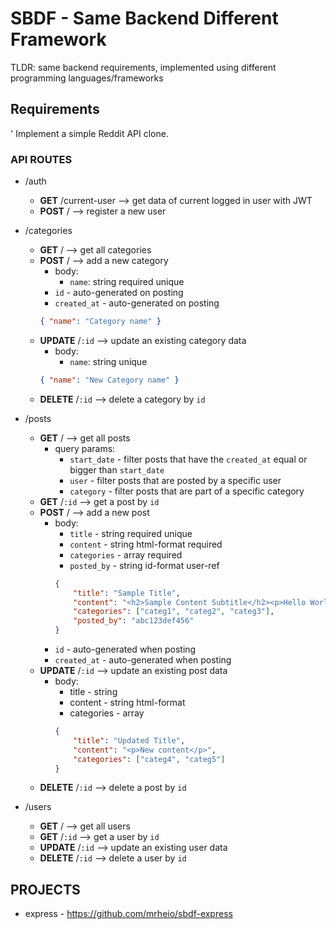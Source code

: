 # SBDF - Same Backend Different Framework

TLDR: same backend requirements, implemented using different programming languages/frameworks

## Requirements

'
Implement a simple Reddit API clone.

### API ROUTES

-   /auth
    -   **GET** /current-user --> get data of current logged in user with JWT
    -   **POST** / --> register a new user
-   /categories

    -   **GET** / --> get all categories
    -   **POST** / --> add a new category
        -   body:
            -   `name`: string required unique
        -   `id` - auto-generated on posting
        -   `created_at` - auto-generated on posting
        ```json
        { "name": "Category name" }
        ```
    -   **UPDATE** /`:id` --> update an existing category data
        -   body:
            -   `name`: string unique
        ```json
        { "name": "New Category name" }
        ```
    -   **DELETE** /`:id` --> delete a category by `id`

-   /posts
    -   **GET** / --> get all posts
        -   query params:
            -   `start_date` - filter posts that have the `created_at` equal or bigger than `start_date`
            -   `user` - filter posts that are posted by a specific user
            -   `category` - filter posts that are part of a specific category
    -   **GET** /`:id` --> get a post by `id`
    -   **POST** / --> add a new post
        -   body:
            -   `title` - string required unique
            -   `content` - string html-format required
            -   `categories` - array required
            -   `posted_by` - string id-format user-ref
            ```json
            {
            	"title": "Sample Title",
            	"content": "<h2>Sample Content Subtitle</h2><p>Hello World! This is a sample paragraph</p>",
            	"categories": ["categ1", "categ2", "categ3"],
            	"posted_by": "abc123def456"
            }
            ```
        -   `id` - auto-generated when posting
        -   `created_at` - auto-generated when posting
    -   **UPDATE** /`:id` --> update an existing post data
        -   body:
            -   title - string
            -   content - string html-format
            -   categories - array
            ```json
            {
            	"title": "Updated Title",
            	"content": "<p>New content</p>",
            	"categories": ["categ4", "categ5"]
            }
            ```
    -   **DELETE** /`:id` --> delete a post by `id`
-   /users
    -   **GET** / --> get all users
    -   **GET** /`:id` --> get a user by `id`
    -   **UPDATE** /`:id` --> update an existing user data
    -   **DELETE** /`:id` --> delete a user by `id`

## PROJECTS
-   express - https://github.com/mrheio/sbdf-express

